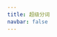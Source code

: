 ```yaml
---
title: 超级分词
navbar: false
---
```


<script setup>
  const titleInfo = {
    subTitle: '✨ 智慧分词，快速提取文本关键词。',
    logo: './assets/logo.png',
    linkList: [
      { content: '⭐ 插件发布页', target: 'https://yuanliao.info/d/5722/29' },
      { content: '🌎 Q&A', target: './statement/' },
      { content: '🚚 更新日志', target: './log/' },
    ]
  }
</script>

<Title v-bind="titleInfo" />

## 🔰 开始使用

**服务器不会保留处理的数据, 但请避免使用此功能处理敏感数据**

- ✅ 支持选中文本后通过超级面板直接进入分词
- ✅ 支持直接读取剪贴板文本分词
- ✅ 支持单选/拖拽/跨段落快速拖选
- ✅ 支持一键合并复制/粘贴/翻译/搜索
- ✅ 普通用户有每日免费额度 每日0:00重置
- ✅ 优雅、迅速的动效与交互 适配深色模式
- ✅ 可以通过插件内入口获取更多额度
- ✅ 与`超级剪贴板`插件集成，一次购买 多处使用

--------

![](./assets/img1.png)

![](./assets/img2.png)

## 📚 安装方式

- 官方插件市场安装
- 离线插件安装：[百度网盘](https://pan.baidu.com/s/1Shq6mtU9tjhICvcawrp9Ug?pwd=Ziuc)
